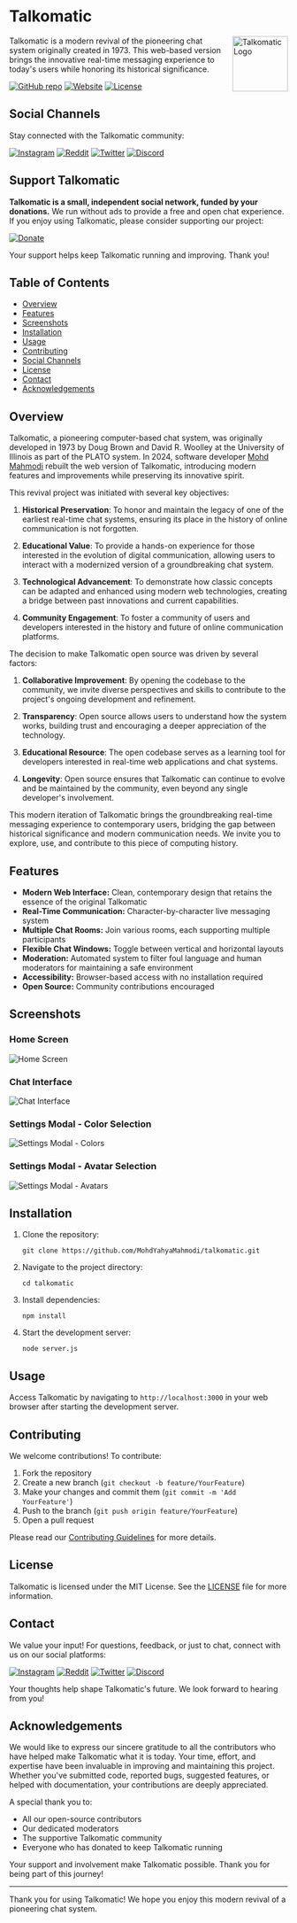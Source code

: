 # Talkomatic

<img src="images/favicon.jpg" alt="Talkomatic Logo" width="100" align="right">

Talkomatic is a modern revival of the pioneering chat system originally created in 1973. This web-based version brings the innovative real-time messaging experience to today's users while honoring its historical significance.

[![GitHub repo](https://img.shields.io/badge/GitHub-Repository-blue?style=flat-square&logo=github)](https://github.com/MohdYahyaMahmodi/talkomatic)
[![Website](https://img.shields.io/badge/Website-talkomatic.co-green?style=flat-square&logo=web)](https://www.talkomatic.co)
[![License](https://img.shields.io/badge/License-MIT-yellow?style=flat-square)](LICENSE)

## Social Channels

Stay connected with the Talkomatic community:

[![Instagram](https://img.shields.io/badge/Instagram-@talkomaticofficial-E4405F?style=flat-square&logo=instagram)](https://www.instagram.com/talkomaticofficial/)
[![Reddit](https://img.shields.io/badge/Reddit-r%2Ftalkomatic-FF4500?style=flat-square&logo=reddit)](https://www.reddit.com/r/talkomatic/)
[![Twitter](https://img.shields.io/badge/Twitter-@talkomatic__co-1DA1F2?style=flat-square&logo=twitter)](https://twitter.com/talkomatic_co)
[![Discord](https://img.shields.io/badge/Discord-Join%20our%20server-7289DA?style=flat-square&logo=discord)](https://discord.com/invite/AY7Bk6zgze)

## Support Talkomatic

**Talkomatic is a small, independent social network, funded by your donations.** We run without ads to provide a free and open chat experience. If you enjoy using Talkomatic, please consider supporting our project:

[![Donate](https://img.shields.io/badge/Donate-PayPal-blue.svg)](https://www.paypal.com/donate/?hosted_button_id=2NP6ZRM7NBFP2)

Your support helps keep Talkomatic running and improving. Thank you!

## Table of Contents

- [Overview](#overview)
- [Features](#features)
- [Screenshots](#screenshots)
- [Installation](#installation)
- [Usage](#usage)
- [Contributing](#contributing)
- [Social Channels](#social-channels)
- [License](#license)
- [Contact](#contact)
- [Acknowledgements](#acknowledgements)

## Overview

Talkomatic, a pioneering computer-based chat system, was originally developed in 1973 by Doug Brown and David R. Woolley at the University of Illinois as part of the PLATO system. In 2024, software developer [Mohd Mahmodi](https://twitter.com/mohdmahmodi) rebuilt the web version of Talkomatic, introducing modern features and improvements while preserving its innovative spirit.

This revival project was initiated with several key objectives:

1. **Historical Preservation**: To honor and maintain the legacy of one of the earliest real-time chat systems, ensuring its place in the history of online communication is not forgotten.

2. **Educational Value**: To provide a hands-on experience for those interested in the evolution of digital communication, allowing users to interact with a modernized version of a groundbreaking chat system.

3. **Technological Advancement**: To demonstrate how classic concepts can be adapted and enhanced using modern web technologies, creating a bridge between past innovations and current capabilities.

4. **Community Engagement**: To foster a community of users and developers interested in the history and future of online communication platforms.

The decision to make Talkomatic open source was driven by several factors:

1. **Collaborative Improvement**: By opening the codebase to the community, we invite diverse perspectives and skills to contribute to the project's ongoing development and refinement.

2. **Transparency**: Open source allows users to understand how the system works, building trust and encouraging a deeper appreciation of the technology.

3. **Educational Resource**: The open codebase serves as a learning tool for developers interested in real-time web applications and chat systems.

4. **Longevity**: Open source ensures that Talkomatic can continue to evolve and be maintained by the community, even beyond any single developer's involvement.

This modern iteration of Talkomatic brings the groundbreaking real-time messaging experience to contemporary users, bridging the gap between historical significance and modern communication needs. We invite you to explore, use, and contribute to this piece of computing history.

## Features

- **Modern Web Interface:** Clean, contemporary design that retains the essence of the original Talkomatic
- **Real-Time Communication:** Character-by-character live messaging system
- **Multiple Chat Rooms:** Join various rooms, each supporting multiple participants
- **Flexible Chat Windows:** Toggle between vertical and horizontal layouts
- **Moderation:** Automated system to filter foul language and human moderators for maintaining a safe environment
- **Accessibility:** Browser-based access with no installation required
- **Open Source:** Community contributions encouraged

## Screenshots

### Home Screen
![Home Screen](images/v2.2.0.0.png)

### Chat Interface
![Chat Interface](images/chatrooom-avatar-thumbdown.png)

### Settings Modal - Color Selection
![Settings Modal - Colors](images/modal.png)

### Settings Modal - Avatar Selection
![Settings Modal - Avatars](images/modal2.png)

## Installation

1. Clone the repository:
   ```
   git clone https://github.com/MohdYahyaMahmodi/talkomatic.git
   ```
2. Navigate to the project directory:
   ```
   cd talkomatic
   ```
3. Install dependencies:
   ```
   npm install
   ```
4. Start the development server:
   ```
   node server.js
   ```

## Usage

Access Talkomatic by navigating to `http://localhost:3000` in your web browser after starting the development server.

## Contributing

We welcome contributions! To contribute:

1. Fork the repository
2. Create a new branch (`git checkout -b feature/YourFeature`)
3. Make your changes and commit them (`git commit -m 'Add YourFeature'`)
4. Push to the branch (`git push origin feature/YourFeature`)
5. Open a pull request

Please read our [Contributing Guidelines](CONTRIBUTING.md) for more details.

## License

Talkomatic is licensed under the MIT License. See the [LICENSE](LICENSE) file for more information.

## Contact

We value your input! For questions, feedback, or just to chat, connect with us on our social platforms:

[![Instagram](https://img.shields.io/badge/Instagram-@talkomaticofficial-E4405F?style=flat-square&logo=instagram)](https://www.instagram.com/talkomaticofficial/)
[![Reddit](https://img.shields.io/badge/Reddit-r%2Ftalkomatic-FF4500?style=flat-square&logo=reddit)](https://www.reddit.com/r/talkomatic/)
[![Twitter](https://img.shields.io/badge/Twitter-@talkomatic__co-1DA1F2?style=flat-square&logo=twitter)](https://twitter.com/talkomatic_co)
[![Discord](https://img.shields.io/badge/Discord-Join%20our%20server-7289DA?style=flat-square&logo=discord)](https://discord.com/invite/AY7Bk6zgze)

Your thoughts help shape Talkomatic's future. We look forward to hearing from you!

## Acknowledgements

We would like to express our sincere gratitude to all the contributors who have helped make Talkomatic what it is today. Your time, effort, and expertise have been invaluable in improving and maintaining this project. Whether you've submitted code, reported bugs, suggested features, or helped with documentation, your contributions are deeply appreciated.

A special thank you to:

- All our open-source contributors
- Our dedicated moderators
- The supportive Talkomatic community
- Everyone who has donated to keep Talkomatic running

Your support and involvement make Talkomatic possible. Thank you for being part of this journey!

---

Thank you for using Talkomatic! We hope you enjoy this modern revival of a pioneering chat system.
